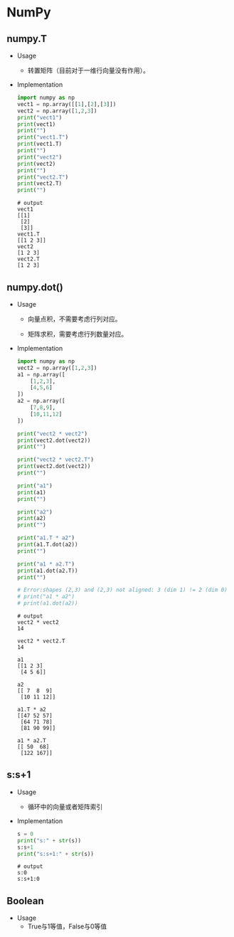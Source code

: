 # NumPy

## numpy.T

- Usage

  - 转置矩阵（目前对于一维行向量没有作用）。

- Implementation

  ```python
  import numpy as np
  vect1 = np.array([[1],[2],[3]])
  vect2 = np.array([1,2,3])
  print("vect1")
  print(vect1)
  print("")
  print("vect1.T")
  print(vect1.T)
  print("")
  print("vect2")
  print(vect2)
  print("")
  print("vect2.T")
  print(vect2.T)
  print("")
  ```

  ```shell
  # output
  vect1
  [[1]
   [2]
   [3]]
  vect1.T
  [[1 2 3]]
  vect2
  [1 2 3]
  vect2.T
  [1 2 3]
  ```

## numpy.dot()

- Usage

  - 向量点积，不需要考虑行列对应。

  - 矩阵求积，需要考虑行列数量对应。

    <!--比如矩阵[2*3]*[3*2] = [2*2]-->

- Implementation

  ```python
  import numpy as np
  vect2 = np.array([1,2,3])
  a1 = np.array([
      [1,2,3],
      [4,5,6]
  ])
  a2 = np.array([
      [7,8,9],
      [10,11,12]
  ])
  
  print("vect2 * vect2")
  print(vect2.dot(vect2))
  print("")
  
  print("vect2 * vect2.T")
  print(vect2.dot(vect2))
  print("")
  
  print("a1")
  print(a1)
  print("")
  
  print("a2")
  print(a2)
  print("")
  
  print("a1.T * a2")
  print(a1.T.dot(a2))
  print("")
  
  print("a1 * a2.T")
  print(a1.dot(a2.T))
  print("")
  
  # Error:shapes (2,3) and (2,3) not aligned: 3 (dim 1) != 2 (dim 0)
  # print("a1 * a2")
  # print(a1.dot(a2))
  ```

  ```shell
  # output
  vect2 * vect2
  14
  
  vect2 * vect2.T
  14
  
  a1
  [[1 2 3]
   [4 5 6]]
   
  a2
  [[ 7  8  9]
   [10 11 12]]
   
  a1.T * a2
  [[47 52 57]
   [64 71 78]
   [81 90 99]]
   
  a1 * a2.T
  [[ 50  68]
   [122 167]]
  ```

## s:s+1

- Usage

  - 循环中的向量或者矩阵索引

- Implementation

  ```python
  s = 0
  print("s:" + str(s))
  s:s+1
  print("s:s+1:" + str(s))
  ```

  ```shell
  # output
  s:0
  s:s+1:0
  ```

## Boolean

- Usage
  - True与1等值，False与0等值